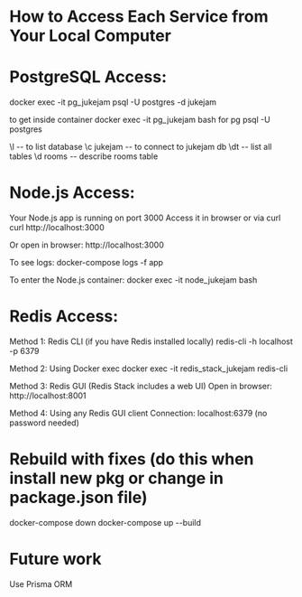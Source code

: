 # How to Access Each Service from Your Local Computer

# PostgreSQL Access:
docker exec -it pg_jukejam psql -U postgres -d jukejam

to get inside container 
docker exec -it pg_jukejam bash
for pg 
psql -U postgres

\l -- to list database
\c jukejam -- to connect to jukejam db
\dt      -- list all tables
\d rooms -- describe rooms table

# Node.js Access:
Your Node.js app is running on port 3000
Access it in browser or via curl
curl http://localhost:3000

Or open in browser:
http://localhost:3000

To see logs:
docker-compose logs -f app

To enter the Node.js container:
docker exec -it node_jukejam bash


# Redis Access:
Method 1: Redis CLI (if you have Redis installed locally)
redis-cli -h localhost -p 6379

Method 2: Using Docker exec
docker exec -it redis_stack_jukejam redis-cli

Method 3: Redis GUI (Redis Stack includes a web UI)
Open in browser: http://localhost:8001

Method 4: Using any Redis GUI client
Connection: localhost:6379 (no password needed)

#  Rebuild with fixes (do this when install new pkg or change in package.json file)
docker-compose down
docker-compose up --build




# Future work
Use Prisma ORM